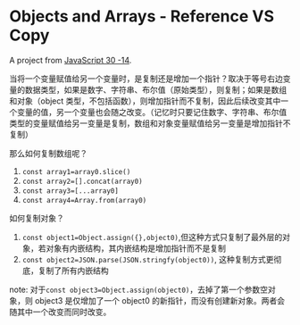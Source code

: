# Objects and Arrays - Reference VS Copy

A project from [JavaScript 30 -14](https://youtu.be/YnfwDQ5XYF4).

当将一个变量赋值给另一个变量时，是复制还是增加一个指针？取决于等号右边变量的数据类型，如果是数字、字符串、布尔值（原始类型），则复制；如果是数组和对象（object 类型，不包括函数），则增加指针而不复制，因此后续改变其中一个变量的值，另一个变量也会随之改变。（记忆时只要记住数字、字符串、布尔值类型的变量赋值给另一变量是复制，数组和对象变量赋值给另一变量是增加指针不复制）

那么如何复制数组呢？

1. `const array1=array0.slice()`
2. `const array2=[].concat(array0)`
3. `const array3=[...array0]`
4. `const array4=Array.from(array0)`

如何复制对象？

1. `const object1=Object.assign({},object0)`,但这种方式只复制了最外层的对象，若对象有内嵌结构，其内嵌结构是增加指针而不是复制
2. `const object2=JSON.parse(JSON.stringfy(object0))`, 这种复制方式更彻底，复制了所有内嵌结构

note: 对于`const object3=Object.assign(object0)`，去掉了第一个参数空对象，则 object3 是仅增加了一个 object0 的新指针，而没有创建新对象。两者会随其中一个改变而同时改变。

